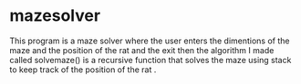 # mazesolver
This program is a maze solver where the user enters the dimentions of the maze and the position of the rat and the exit then the algorithm  I made called solvemaze() is a recursive function that solves the maze using stack to keep track of the position of the rat .
